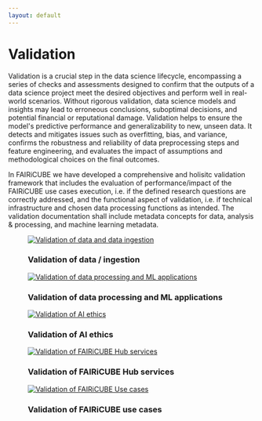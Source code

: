 ```yaml
---
layout: default
---
```


<h1 class="cards-page-title">Validation</h1>

<div class="paragraph">
<p>
    Validation is a crucial step in the data science lifecycle, encompassing a series of checks and assessments designed to confirm that the outputs of a data science project meet the desired objectives and perform well in real-world scenarios. Without rigorous validation, data science models and insights may lead to erroneous conclusions, suboptimal decisions, and potential financial or reputational damage. Validation helps to ensure the model's predictive performance and generalizability to new, unseen data. It detects and mitigates issues such as overfitting, bias, and variance, confirms the robustness and reliability of data preprocessing steps and feature engineering, and evaluates the impact of assumptions and methodological choices on the final outcomes.
</p>
<p>
    In FAIRiCUBE we have developed a comprehensive and holisitc validation framework that includes the evaluation of performance/impact of the FAIRiCUBE use cases execution, i.e. if the defined research questions are correctly addressed, and the functional aspect of validation, i.e. if technical infrastructure and chosen data processing functions as intended. The validation documentation shall include metadata concepts for data, analysis & processing, and machine learning metadata.
</p>
</div>

<div class="cards-paragraph">
    <div class="portfolio e-shop">
            <div class="row">
                <div class="col-xs-12 products-carousel">
                    <div class="gallery portfolio-grid portfolio-animation-std products-carousel-itself">
                        <div class="gallery-cell col-xs-12 col-sm-6 col-md-3 col-lg-3">
                            <figure class="gallery-item shop-item card-item">
                                <a href="{{ "/validation-data-ingestion.html" | relative_url }}">
                                    <img src="{{ "images/validation-data-ingestion-card.jpeg" | relative_url }}" alt="Validation of data and data ingestion"/>
                                </a>
                                <h3>Validation of data / ingestion</h3>
                            </figure>
                        </div>
                        <div class="gallery-cell col-xs-12 col-sm-6 col-md-3 col-lg-3">
                            <figure class="gallery-item shop-item card-item">
                                <a href="validation-data-processing.html">
                                    <img src="{{ "images/validation-data-processing-card.jpeg" | relative_url }}" alt="Validation of data processing and ML applications">
                                </a>
                                <h3>Validation of data processing and ML applications</h3>
                            </figure>
                        </div>
                        <div class="gallery-cell col-xs-12 col-sm-6 col-md-3 col-lg-3">
                            <figure class="gallery-item shop-item card-item">
                                <a href="validation-ai-ethics.html">
                                    <img src="{{ "images/validation-ai-ethics-card.jpeg" | relative_url }}" alt="Validation of AI ethics">
                                </a>
                                <h3>Validation of AI ethics</h3>
                            </figure>
                        </div>
                        <div class="gallery-cell col-xs-12 col-sm-6 col-md-3 col-lg-3">
                            <figure class="gallery-item shop-item card-item">
                                <a href="validation-hub-services.html">
                                    <img src="{{ "images/validation-data-services-card.jpeg" | relative_url }}" alt="Validation of FAIRiCUBE Hub services">
                                </a>
                                <h3>Validation of FAIRiCUBE Hub services</h3>
                            </figure>
                        </div>
			<div class="gallery-cell col-xs-12 col-sm-6 col-md-3 col-lg-3">
                            <figure class="gallery-item shop-item card-item">
                                <a href="validation-use-cases.html">
                                    <img src="{{ "images/validation-use-case-card.jpg" | relative_url }}" alt="Validation of FAIRiCUBE Use cases">
                                </a>
                                <h3>Validation of FAIRiCUBE use cases </h3>
                            </figure>
                        </div>
                    </div>
                </div>
            </div>
    </div>
</div>
